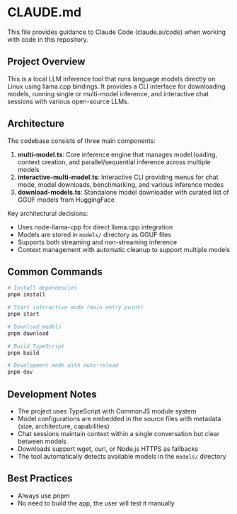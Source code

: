 # CLAUDE.md

This file provides guidance to Claude Code (claude.ai/code) when working with code in this repository.

## Project Overview

This is a local LLM inference tool that runs language models directly on Linux using llama.cpp bindings. It provides a CLI interface for downloading models, running single or multi-model inference, and interactive chat sessions with various open-source LLMs.

## Architecture

The codebase consists of three main components:

1. **multi-model.ts**: Core inference engine that manages model loading, context creation, and parallel/sequential inference across multiple models
2. **interactive-multi-model.ts**: Interactive CLI providing menus for chat mode, model downloads, benchmarking, and various inference modes
3. **download-models.ts**: Standalone model downloader with curated list of GGUF models from HuggingFace

Key architectural decisions:

- Uses node-llama-cpp for direct llama.cpp integration
- Models are stored in `models/` directory as GGUF files
- Supports both streaming and non-streaming inference
- Context management with automatic cleanup to support multiple models

## Common Commands

```bash
# Install dependencies
pnpm install

# Start interactive mode (main entry point)
pnpm start

# Download models
pnpm download

# Build TypeScript
pnpm build

# Development mode with auto-reload
pnpm dev
```

## Development Notes

- The project uses TypeScript with CommonJS module system
- Model configurations are embedded in the source files with metadata (size, architecture, capabilities)
- Chat sessions maintain context within a single conversation but clear between models
- Downloads support wget, curl, or Node.js HTTPS as fallbacks
- The tool automatically detects available models in the `models/` directory

## Best Practices

- Always use pnpm
- No need to build the app, the user will test it manually
